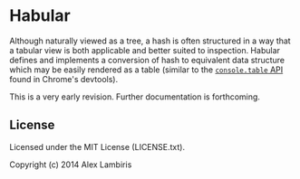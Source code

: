 Habular
=======

Although naturally viewed as a tree, a hash is often structured in a way that a tabular view is
both applicable and better suited to inspection. Habular defines and implements a conversion of
hash to equivalent data structure which may be easily rendered as a table (similar to the
[`console.table` API](https://developer.chrome.com/devtools/docs/tips-and-tricks#console-table)
found in Chrome's devtools).

This is a very early revision. Further documentation is forthcoming.


License
-------

Licensed under the MIT License (LICENSE.txt).

Copyright (c) 2014 Alex Lambiris
